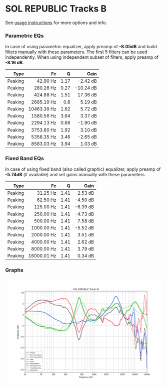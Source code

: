 # SOL REPUBLIC Tracks B
See [usage instructions](https://github.com/jaakkopasanen/AutoEq#usage) for more options and info.

### Parametric EQs
In case of using parametric equalizer, apply preamp of **-8.05dB** and build filters manually
with these parameters. The first 5 filters can be used independently.
When using independent subset of filters, apply preamp of **-8.16 dB**.

| Type    | Fc          |    Q | Gain      |
|--------:|------------:|-----:|----------:|
| Peaking | 42.90 Hz    | 1.17 | -2.42 dB  |
| Peaking | 280.26 Hz   | 0.27 | -10.24 dB |
| Peaking | 424.88 Hz   | 1.51 | 17.36 dB  |
| Peaking | 2685.19 Hz  | 0.8  | 5.19 dB   |
| Peaking | 10463.39 Hz | 1.62 | 5.72 dB   |
| Peaking | 1580.56 Hz  | 3.64 | 3.37 dB   |
| Peaking | 2294.13 Hz  | 0.68 | -1.90 dB  |
| Peaking | 3753.60 Hz  | 1.92 | 3.10 dB   |
| Peaking | 5356.35 Hz  | 3.46 | -2.65 dB  |
| Peaking | 8583.03 Hz  | 3.94 | 1.03 dB   |

### Fixed Band EQs
In case of using fixed band (also called graphic) equalizer, apply preamp of **-5.74dB**
(if available) and set gains manually with these parameters.

| Type    | Fc          |    Q | Gain     |
|--------:|------------:|-----:|---------:|
| Peaking | 31.25 Hz    | 1.41 | -2.53 dB |
| Peaking | 62.50 Hz    | 1.41 | -4.50 dB |
| Peaking | 125.00 Hz   | 1.41 | -6.39 dB |
| Peaking | 250.00 Hz   | 1.41 | -4.73 dB |
| Peaking | 500.00 Hz   | 1.41 | 7.58 dB  |
| Peaking | 1000.00 Hz  | 1.41 | -5.52 dB |
| Peaking | 2000.00 Hz  | 1.41 | 3.51 dB  |
| Peaking | 4000.00 Hz  | 1.41 | 2.62 dB  |
| Peaking | 8000.00 Hz  | 1.41 | 3.79 dB  |
| Peaking | 16000.01 Hz | 1.41 | 0.34 dB  |

### Graphs
![](./SOL%20REPUBLIC%20Tracks%20B.png)